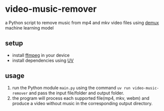 # video-music-remover

a Python script to remove music from mp4 and mkv video files using [demux](https://github.com/facebookresearch/demucs)
machine
learning model

## setup

- install [ffmpeg](https://ffmpeg.org) in your device
- install dependencies using [UV](https://docs.astral.sh/uv/)

## usage

1. run the Python module `main.py` using the command `uv run video-music-remover` and pass the input file/folder and
   output folder.
2. the program will process each supported file(mp4, mkv, webm) and produce a video without music in the corresponding
   output directory.